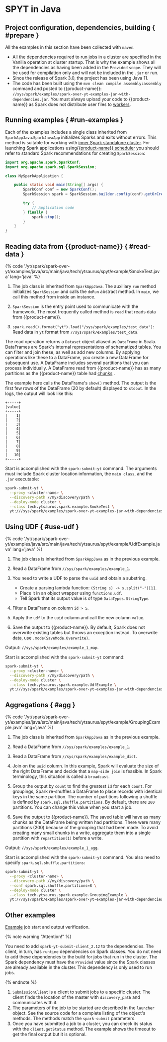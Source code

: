 # SPYT in Java

## Project configuration, dependencies, building { #prepare }

All the examples in this section have been collected with `maven`.

- All the dependencies required to run jobs in a cluster are specified in the Vanilla operation at cluster startup. That is why the example shows all the dependencies as having been added in the `Provided` `scope`. They will be used for compilation only and will not be included in the `.jar` or run.
- Since the release of Spark 3.0, the project has been using Java 11.
- The code has been built using the `mvn clean compile assembly:assembly` command and posted to {{product-name}}: `//sys/spark/examples/spark-over-yt-examples-jar-with-dependencies.jar`. You must always upload your code to {{product-name}} as Spark does not distribute user files to [workers](../../../../../user-guide/data-processing/spyt/cluster/cluster-desc.md#cluster-mode).


## Running examples { #run-examples }

Each of the examples includes a single class inherited from `SparkAppJava`.`SparkJavaApp` initializes Sparks and exits without errors. This method is suitable for working with [inner Spark standalone cluster](../../../../../user-guide/data-processing/spyt/launch.md#standalone). For launching Spark applications using[{{product-name}} scheduler](../../../../../user-guide/data-processing/spyt/launch.md#submit) you should refer to standard Spark recommendations for creating `SparkSession`:

```java
import org.apache.spark.SparkConf;
import org.apache.spark.sql.SparkSession;

class MySparkApplication {

    public static void main(String[] args) {
        SparkConf conf = new SparkConf();
        SparkSession spark = SparkSession.builder.config(conf).getOrCreate();

        try {
            // Application code
        } finally {
            spark.stop();
        }
    }
}
```

## Reading data from {{product-name}} { #read-data }

{% code '/yt/spark/spark-over-yt/examples/java/src/main/java/tech/ytsaurus/spyt/example/SmokeTest.java' lang='java' %}

1. The job class is inherited from `SparkAppJava`. The auxiliary `run` method initializes `SparkSession` and calls the `doRun` abstract method. In `main`, we call this method from inside an instance.

2. `SparkSession` is the entry point used to communicate with the framework. The most frequently called method is `read` that reads data from {{product-name}}.

3. `spark.read().format("yt").load("/sys/spark/examples/test_data")`: Read data in `yt` format from `//sys/spark/examples/test_data`.

The read operation returns a `Dataset` object aliased as `DataFrame` in Scala. DataFrames are Spark's internal representations of schematized tables. You can filter and join these, as well as add new columns. By applying operations like these to a DataFrame, you create a new DataFrame for subsequent use. A DataFrame includes several partitions that you can process individually. A DataFrame read from {{product-name}} has as many partitions as the {{product-name}} table had [chunks](../../../../../user-guide/storage/chunks.md) .

The example here calls the DataFrame's `show()` method. The output is the first few rows of the DataFrame (20 by default) displayed to `stdout`. In the logs, the output will look like this:

```
+-----+
|value|
+-----+
|    1|
|    2|
|    3|
|    4|
|    5|
|    6|
|    7|
|    8|
|    9|
|   10|
+-----+
```

Start is accomplished with the `spark-submit-yt` command. The arguments must include Spark cluster location information, the `main class`, and the `.jar` executable:

```bash
spark-submit-yt \
  --proxy <cluster-name> \
  --discovery-path //my/discovery/path \
  --deploy-mode cluster \
  --class tech.ytsaurus.spark.example.SmokeTest \
  yt:///sys/spark/examples/spark-over-yt-examples-jar-with-dependencies.jar
```


## Using UDF { #use-udf }

{% code '/yt/spark/spark-over-yt/examples/java/src/main/java/tech/ytsaurus/spyt/example/UdfExample.java' lang='java' %}

1. The job class is inherited from `SparkAppJava` as in the previous example.
2. Read a DataFrame from `//sys/spark/examples/example_1`.

3. You need to write a UDF to parse the `uuid` and obtain a substring.

   - Create a parsing lambda function: `(String s) -> s.split("-")[1]`.
   - Place it in an object wrapper using `functions.udf`.
   - Tell Spark that its output value is of type `DataTypes.StringType`.

4. Filter a DataFrame on column `id > 5`.
5. Apply the `udf` to the `uuid` column and call the new column `value`.
6. Save the output to {{product-name}}. By default, Spark does not overwrite existing tables but throws an exception instead. To overwrite data, use `.mode(SaveMode.Overwrite)`.

Output: `//sys/spark/examples/example_1_map`.

Start is accomplished with the `spark-submit-yt` command:

```bash
spark-submit-yt \
  --proxy <cluster-name> \
  --discovery-path //my/discovery/path \
  --deploy-mode cluster \
  --class tech.ytsaurus.spark.example.UdfExample \
  yt:///sys/spark/examples/spark-over-yt-examples-jar-with-dependencies.jar
```


## Aggregations { #agg }

{% code '/yt/spark/spark-over-yt/examples/java/src/main/java/tech/ytsaurus/spyt/example/GroupingExample.java' lang='java' %}

1. The job class is inherited from `SparkAppJava` as in the previous example.
2. Read a DataFrame from `//sys/spark/examples/example_1`.
3. Read a DataFrame from `//sys/spark/examples/example_dict`.
4. Join on the `uuid` column. In this example, Spark will evaluate the size of the right DataFrame and decide that a `map-side join` is feasible. In Spark terminology, this situation is called a `broadcast`.
5. Group the output by `count` to find the greatest `id` for each `count`. For groupings, Spark re-shuffles a DataFrame to place records with identical keys in the same partition. The number of partitions following a shuffle is defined by `spark.sql.shuffle.partitions`. By default, there are `200` partitions. You can change this value when you start a job.

6. Save the output to {{product-name}}. The saved table will have as many chunks as the DataFrame being written had partitions. There were many partitions (200) because of the grouping that had been made. To avoid creating many small chunks in a write, aggregate them into a single partition with `repartition(1)` before a write.

Output: `//sys/spark/examples/example_1_agg`.

Start is accomplished with the `spark-submit-yt` command. You also need to specify `spark.sql.shuffle.partitions`:

```bash
spark-submit-yt \
  --proxy <cluster-name> \
  --discovery-path //my/discovery/path \
  --conf spark.sql.shuffle.partitions=8 \
  --deploy-mode cluster \
  --class tech.ytsaurus.spark.example.GroupingExample \
  yt:///sys/spark/examples/spark-over-yt-examples-jar-with-dependencies.jar
```

## Other examples

[Example](https://github.com/ytsaurus/ytsaurus/blob/main/yt/spark/spark-over-yt/java-submit-example/src/main/java/tech/ytsaurus/spyt/example/submit/SubmitExample.java) job start and output verification.



{% note warning "Attention!" %}

You need to add `spark-yt-submit-client_2.12` to the dependencies. The client, in turn, has `runtime` dependencies on Spark classes. You do not need to add these dependencies to the build for jobs that run in the cluster. The Spark dependency must have the `Provided` value since the Spark classes are already available in the cluster. This dependency is only used to run jobs.

{% endnote %}

1. `SubmissionClient` is a client to submit jobs to a specific cluster. The client finds the location of the master with `discovery_path` and communicates with it.
2. The parameters of the job to be started are described in the `launcher` object. See the source code for a complete listing of the object's methods. The methods match the `spark-submit` parameters.
3. Once you have submitted a job to a cluster, you can check its status with the `client.getStatus` method. The example shows the timeout to get the final output but it is optional.
